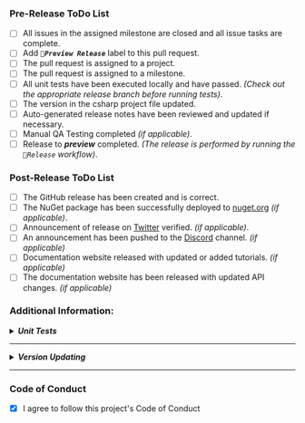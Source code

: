 ### Pre-Release ToDo List
- [ ] All issues in the assigned milestone are closed and all issue tasks are complete.
- [ ] Add _**`🚀Preview Release`**_ label to this pull request.
- [ ] The pull request is assigned to a project.
- [ ] The pull request is assigned to a milestone.
- [ ] All unit tests have been executed locally and have passed. _(Check out the appropriate release branch before running tests)_.
- [ ] The version in the csharp project file updated.
- [ ] Auto-generated release notes have been reviewed and updated if necessary.
- [ ] Manual QA Testing completed _(if applicable)_.
- [ ] Release to **_preview_** completed. _(The release is performed by running the `🚀Release` workflow)_.

### Post-Release ToDo List
- [ ] The GitHub release has been created and is correct.
- [ ] The NuGet package has been successfully deployed to [nuget.org](https://www.nuget.org/) _(if applicable)_.
- [ ] Announcement of release on [Twitter](https://twitter.com/KDCoder) verified. _(if applicable)_.
- [ ] An announcement has been pushed to the [Discord](https://discord.gg/qewu6fNgv7) channel. _(if applicable)_
- [ ] Documentation website released with updated or added tutorials. _(if applicable)_
- [ ] The documentation website has been released with updated API changes. _(if applicable)_

### Additional Information:

**_<details closed><summary>Unit Tests</summary>_**

Reasons for local unit test execution:
- Unit tests might pass locally but not in the CI environment during the status check process or vice-versa.
- Tests might pass on the developer's machine but not necessarily on the code reviewer's machine.
</details>

---

**_<details closed><summary>Version Updating</summary>_**

The version can be updated by setting the values of the `<Version/>` and `<FileVersion/>` XML tags in the project file.
The `<Version/>` and `<FileVersion/>` values can hold the preview release version.
The `<AssemblyVersion/>` XML tag can only hold production values.  Preview values are not allowed.

``` xml
<!--Preview Release Example-->
<Version>1.2.3-preview.4</Version>
<FileVersion>1.2.3-preview.4</FileVersion>
<AssemblyVersion>1.2.3</AssemblyVersion>
```
</details>

---

### Code of Conduct

- [x]  I agree to follow this project's Code of Conduct
